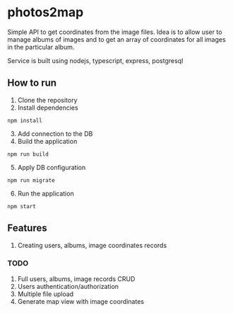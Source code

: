 photos2map
===
Simple API to get coordinates from the image files. Idea is to allow user to manage albums of images and to get an array of coordinates for all images in the particular album.

Service is built using nodejs, typescript, express, postgresql

How to run
---

1. Clone the repository
2. Install dependencies

`npm install`

3. Add connection to the DB
4. Build the application

`npm run build`

5. Apply DB configuration

`npm run migrate`

6. Run the application

`npm start`

Features
---
1. Creating users, albums, image coordinates records

### TODO

1. Full users, albums, image records CRUD
2. Users authentication/authorization
3. Multiple file upload
4. Generate map view with image coordinates
